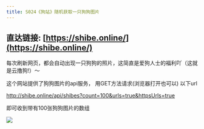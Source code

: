 ```yaml
---
title: S024《狗站》随机获取一只狗狗图片
---
```




## 直达链接: [https://shibe.online/](https://shibe.online/)



每次刷新网页，都会自动出现一只狗狗的照片，这简直是爱狗人士的福利吖（这就是云撸狗!）～

这个网站提供了狗狗图片的api服务， 用GET方法请求(浏览器打开也可以) 以下url

http://shibe.online/api/shibes?count=100&urls=true&httpsUrls=true

即可收到带有100张狗狗图片的数组

![](https://www.v2fy.com/asset/0i/OnlineToolsBook/OnlineToolsBookMD/S024_shibe_online.assets/dogserver-20200825161117051.png)

